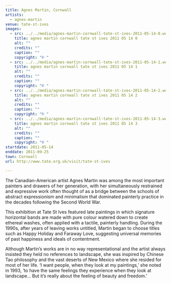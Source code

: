 ```yaml
---
title: Agnes Martin, Cornwall
artists:
  - agnes-martin
venue: tate-st-ives
images:
  - src: ../../media/agnes-martin-cornwall-tate-st-ives-2011-05-14-0.webp
    title: agnes martin cornwall tate st ives 2011 05 14 0
    alt: ""
    credits: ""
    caption: ""
    copyright: "© "
  - src: ../../media/agnes-martin-cornwall-tate-st-ives-2011-05-14-1.webp
    title: agnes martin cornwall tate st ives 2011 05 14 1
    alt: ""
    credits: ""
    caption: ""
    copyright: "© "
  - src: ../../media/agnes-martin-cornwall-tate-st-ives-2011-05-14-2.webp
    title: agnes martin cornwall tate st ives 2011 05 14 2
    alt: ""
    credits: ""
    caption: ""
    copyright: "© "
  - src: ../../media/agnes-martin-cornwall-tate-st-ives-2011-05-14-3.webp
    title: agnes martin cornwall tate st ives 2011 05 14 3
    alt: ""
    credits: ""
    caption: ""
    copyright: "© "
startdate: 2011-05-14
enddate: 2011-09-25
town: Cornwall
url: http://www.tate.org.uk/visit/tate-st-ives

---
```


The Canadian-American artist Agnes Martin was among the most important painters and drawers of her generation, with her simultaneously restrained and expressive work often thought of as a bridge between the schools of abstract expressionism and minimalism that dominated painterly practice in the decades following the Second World War.

This exhibition at Tate St Ives featured late paintings in which signature horizontal bands are made with pure colour watered down to create ethereal washes, often applied with a tactile, painterly handling. During the 1990s, after years of leaving works untitled, Martin began to choose titles such as Happy Holiday and Faraway Love, suggesting universal memories of past happiness and ideals of contentment.

Although Martin’s works are in no way representational and the artist always insisted they held no references to landscape, she was inspired by Chinese Tao philosophy and the vast deserts of New Mexico where she resided for most of her life. ‘I want people, when they look at my paintings,’ she noted in 1993, ‘to have the same feelings they experience when they look at landscape… But it’s really about the feeling of beauty and freedom.’